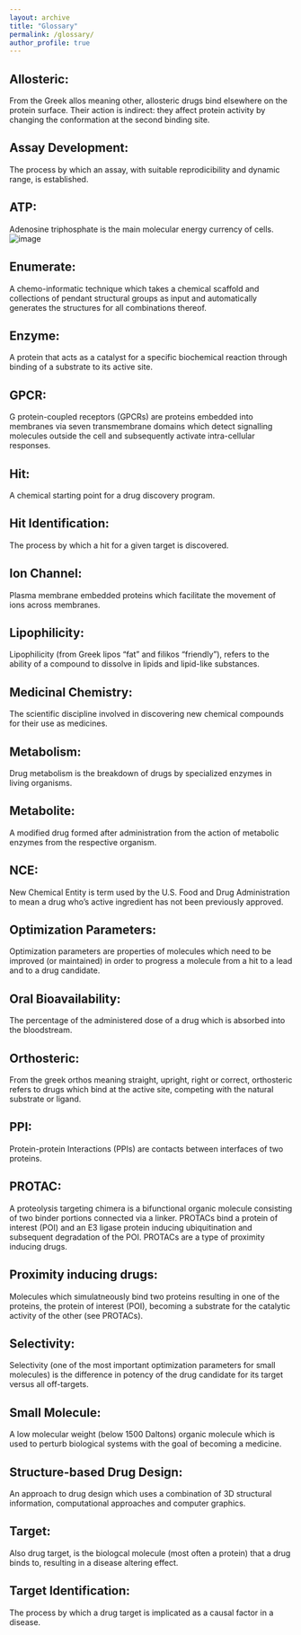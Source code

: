 ```yaml
---
layout: archive
title: "Glossary"
permalink: /glossary/
author_profile: true
---
```


## Allosteric: 
From the Greek allos meaning other, allosteric drugs bind elsewhere on the protein surface. Their action is indirect: they affect protein activity by changing the conformation at the second binding site.
## Assay Development:
The process by which an assay, with suitable reprodicibility and dynamic range, is established.
## ATP:
Adenosine triphosphate is the main molecular energy currency of cells.
![image](https://user-images.githubusercontent.com/7014404/219590540-980a24d6-7ba0-4c75-b726-3286f74770a9.png)
## Enumerate:
A chemo-informatic technique which takes a chemical scaffold and collections of pendant structural groups as input and automatically generates the structures for all combinations thereof.
## Enzyme:
A protein that acts as a catalyst for a specific biochemical reaction through binding of a substrate to its active site.
## GPCR:
G protein-coupled receptors (GPCRs) are proteins embedded into membranes via seven transmembrane domains which detect signalling molecules outside the cell and subsequently activate intra-cellular responses.
## Hit:
A chemical starting point for a drug discovery program.
## Hit Identification:
The process by which a hit for a given target is discovered.
## Ion Channel:
Plasma membrane embedded proteins which facilitate the movement of ions across membranes. 
## Lipophilicity:
Lipophilicity (from Greek lipos “fat” and filikos “friendly”), refers to the ability of a compound to dissolve in lipids and lipid-like substances.
## Medicinal Chemistry:
The scientific discipline involved in discovering new chemical compounds for their use as medicines.
## Metabolism:
Drug metabolism is the breakdown of drugs by specialized enzymes in living organisms. 
## Metabolite:
A modified drug formed after administration from the action of metabolic enzymes from the respective organism.
## NCE:
New Chemical Entity is term used by the U.S. Food and Drug Administration to mean a drug who’s active ingredient has not been previously approved.
## Optimization Parameters:
Optimization parameters are properties of molecules which need to be improved (or maintained) in order to progress a molecule from a hit to a lead and to a drug candidate.
## Oral Bioavailability:
The percentage of the administered dose of a drug which is absorbed into the bloodstream.
## Orthosteric:
From the greek orthos meaning straight, upright, right or correct, orthosteric refers to drugs which bind at the active site, competing with the natural substrate or ligand.
## PPI:
Protein-protein Interactions (PPIs) are contacts between interfaces of two proteins.
## PROTAC:
A proteolysis targeting chimera is a bifunctional organic molecule consisting of two binder portions connected via a linker. PROTACs bind a protein of interest (POI) and an E3 ligase protein inducing ubiquitination and subsequent degradation of the POI. PROTACs are a type of proximity inducing drugs.
## Proximity inducing drugs:
Molecules which simulatneously bind two proteins resulting in one of the proteins, the protein of interest (POI), becoming a substrate for the catalytic activity of the other (see PROTACs).
## Selectivity:
Selectivity (one of the most important optimization parameters for small molecules) is the difference in potency of the drug candidate for its target versus all off-targets.
## Small Molecule:
A low molecular weight (below 1500 Daltons) organic molecule which is used to perturb biological systems with the goal of becoming a medicine.
## Structure-based Drug Design:
An approach to drug design which uses a combination of 3D structural information, computational approaches and computer graphics.
## Target:
Also drug target, is the biologcal molecule (most often a protein) that a drug binds to, resulting in a disease altering effect.
## Target Identification:
The process by which a drug target is implicated as a causal factor in a disease.
